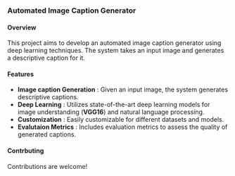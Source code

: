 ### Automated Image Caption Generator

#### Overview 
This project aims to develop an automated image caption generator using deep learning techniques. The system takes an input image and generates
a descriptive caption for it. 

#### Features
- **Image caption Generation** : Given an input image, the system generates descriptive captions.
- **Deep Learning** : Utilizes state-of-the-art deep learning models for image understanding (**VGG16**) and natural language processing.
- **Customization** : Easily customizable for different datasets and models.
- **Evalutaion Metrics** : Includes evaluation metrics to assess the quality of generated captions.

#### Contrbuting
Contributions are welcome! 
